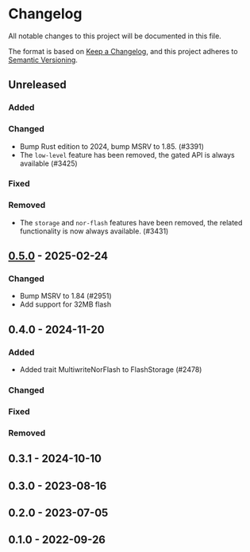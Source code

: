 # Changelog

All notable changes to this project will be documented in this file.

The format is based on [Keep a Changelog](https://keepachangelog.com/en/1.0.0/),
and this project adheres to [Semantic Versioning](https://semver.org/spec/v2.0.0.html).

## Unreleased

### Added

### Changed

- Bump Rust edition to 2024, bump MSRV to 1.85. (#3391)
- The `low-level` feature has been removed, the gated API is always available (#3425)

### Fixed

### Removed

- The `storage` and `nor-flash` features have been removed, the related functionality is now always available. (#3431)

## [0.5.0] - 2025-02-24

### Changed

- Bump MSRV to 1.84 (#2951)
- Add support for 32MB flash

## 0.4.0 - 2024-11-20

### Added

- Added trait MultiwriteNorFlash to FlashStorage (#2478)

### Changed

### Fixed

### Removed

## 0.3.1 - 2024-10-10

## 0.3.0 - 2023-08-16

## 0.2.0 - 2023-07-05

## 0.1.0 - 2022-09-26

[0.5.0]: https://github.com/esp-rs/esp-hal/releases/tag/esp-storage-v0.5.0
